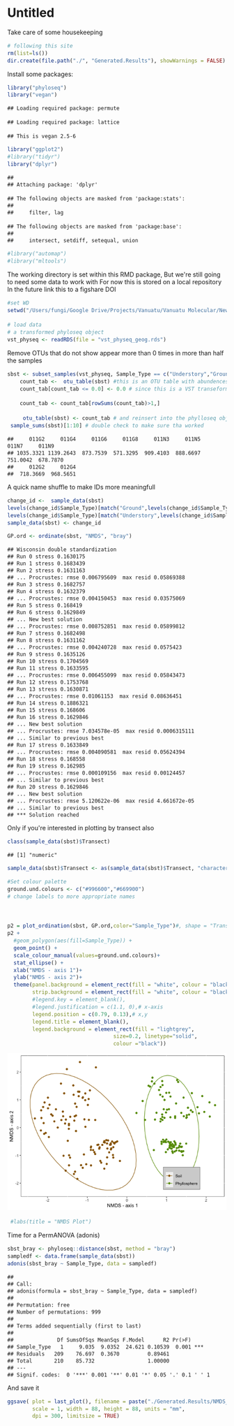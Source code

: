Untitled
================

Take care of some housekeeping

``` r
# following this site
rm(list=ls())
dir.create(file.path("./", "Generated.Results"), showWarnings = FALSE)
```

Install some packages:

``` r
library("phyloseq")
library("vegan")
```

    ## Loading required package: permute

    ## Loading required package: lattice

    ## This is vegan 2.5-6

``` r
library("ggplot2")
#library("tidyr")
library("dplyr")
```

    ## 
    ## Attaching package: 'dplyr'

    ## The following objects are masked from 'package:stats':
    ## 
    ##     filter, lag

    ## The following objects are masked from 'package:base':
    ## 
    ##     intersect, setdiff, setequal, union

``` r
#library("automap")
#library("mltools")
```

The working directory is set within this RMD package, But we're still going to need some data to work with For now this is stored on a local repository In the future link this to a figshare DOI

``` r
#set WD
setwd("/Users/fungi/Google Drive/Projects/Vanuatu/Vanuatu Molecular/New_Analysis/R")

# load data
# a transformed phyloseq object 
vst_physeq <- readRDS(file = "vst_physeq_geog.rds")
```

Remove OTUs that do not show appear more than 0 times in more than half the samples

``` r
sbst <- subset_samples(vst_physeq, Sample_Type == c("Understory","Ground"))
    count_tab <-  otu_table(sbst) #this is an OTU table with abundences for the OTUs subsetted above 
    count_tab[count_tab <= 0.0] <- 0.0 # since this is a VST transeformed dataset, we'll need to set negative values to zero

    count_tab <- count_tab[rowSums(count_tab)>1,]
    
     otu_table(sbst) <- count_tab # and reinsert into the phylloseq object 
 sample_sums(sbst)[1:10] # double check to make sure tha worked 
```

    ##     011G2     011G4     011G6     011G8     011N3     011N5     011N7     011N9 
    ## 1035.3321 1139.2643  873.7539  571.3295  909.4103  888.6697  751.0042  678.7870 
    ##     012G2     012G4 
    ##  718.3669  968.5651

A quick name shuffle to make IDs more meaningfull

``` r
change_id <-  sample_data(sbst)
levels(change_id$Sample_Type)[match("Ground",levels(change_id$Sample_Type))] <- "Soil"
levels(change_id$Sample_Type)[match("Understory",levels(change_id$Sample_Type))] <- "Phyllosphere"
sample_data(sbst) <- change_id
```

``` r
GP.ord <- ordinate(sbst, "NMDS", "bray")
```

    ## Wisconsin double standardization
    ## Run 0 stress 0.1630175 
    ## Run 1 stress 0.1683439 
    ## Run 2 stress 0.1631163 
    ## ... Procrustes: rmse 0.006795609  max resid 0.05869388 
    ## Run 3 stress 0.1682757 
    ## Run 4 stress 0.1632379 
    ## ... Procrustes: rmse 0.004150453  max resid 0.03575069 
    ## Run 5 stress 0.168419 
    ## Run 6 stress 0.1629849 
    ## ... New best solution
    ## ... Procrustes: rmse 0.008752851  max resid 0.05899812 
    ## Run 7 stress 0.1682498 
    ## Run 8 stress 0.1631162 
    ## ... Procrustes: rmse 0.004240728  max resid 0.0575423 
    ## Run 9 stress 0.1635126 
    ## Run 10 stress 0.1704569 
    ## Run 11 stress 0.1633595 
    ## ... Procrustes: rmse 0.006455099  max resid 0.05843473 
    ## Run 12 stress 0.1753768 
    ## Run 13 stress 0.1630871 
    ## ... Procrustes: rmse 0.01061153  max resid 0.08636451 
    ## Run 14 stress 0.1886321 
    ## Run 15 stress 0.168606 
    ## Run 16 stress 0.1629846 
    ## ... New best solution
    ## ... Procrustes: rmse 7.034578e-05  max resid 0.0006315111 
    ## ... Similar to previous best
    ## Run 17 stress 0.1633849 
    ## ... Procrustes: rmse 0.004090581  max resid 0.05624394 
    ## Run 18 stress 0.168558 
    ## Run 19 stress 0.162985 
    ## ... Procrustes: rmse 0.000109156  max resid 0.00124457 
    ## ... Similar to previous best
    ## Run 20 stress 0.1629846 
    ## ... New best solution
    ## ... Procrustes: rmse 5.120622e-06  max resid 4.661672e-05 
    ## ... Similar to previous best
    ## *** Solution reached

Only if you're interested in plotting by transect also

``` r
class(sample_data(sbst)$Transect)
```

    ## [1] "numeric"

``` r
sample_data(sbst)$Transect <- as(sample_data(sbst)$Transect, "character")
```

``` r
#Set colour palette
ground.und.colours <- c("#996600","#669900")
# change labels to more appropriate names 



p2 = plot_ordination(sbst, GP.ord,color="Sample_Type")#, shape = "Transect")
p2 + 
  #geom_polygon(aes(fill=Sample_Type)) + 
  geom_point() + 
  scale_colour_manual(values=ground.und.colours)+
  stat_ellipse() +
  xlab("NMDS - axis 1")+
  ylab("NMDS - axis 2")+
  theme(panel.background = element_rect(fill = "white", colour = "black"),
        strip.background = element_rect(fill = "white", colour = "black"),
        #legend.key = element_blank(),
        #legend.justification = c(1.1, 0),# x-axis 
        legend.position = c(0.79, 0.13),# x,y
        legend.title = element_blank(),
        legend.background = element_rect(fill = "lightgrey",
                                  size=0.2, linetype="solid",
                                  colour ="black"))
```

![](Mapping.Single.Species.Figure4.procrustes_files/figure-markdown_github/unnamed-chunk-8-1.png)

``` r
 #labs(title = "NMDS Plot")
```

Time for a PermANOVA (adonis)

``` r
sbst_bray <- phyloseq::distance(sbst, method = "bray")
sampledf <- data.frame(sample_data(sbst))
adonis(sbst_bray ~ Sample_Type, data = sampledf)
```

    ## 
    ## Call:
    ## adonis(formula = sbst_bray ~ Sample_Type, data = sampledf) 
    ## 
    ## Permutation: free
    ## Number of permutations: 999
    ## 
    ## Terms added sequentially (first to last)
    ## 
    ##              Df SumsOfSqs MeanSqs F.Model      R2 Pr(>F)    
    ## Sample_Type   1     9.035  9.0352  24.621 0.10539  0.001 ***
    ## Residuals   209    76.697  0.3670         0.89461           
    ## Total       210    85.732                 1.00000           
    ## ---
    ## Signif. codes:  0 '***' 0.001 '**' 0.01 '*' 0.05 '.' 0.1 ' ' 1

And save it

``` r
ggsave( plot = last_plot(), filename = paste("./Generated.Results/NMDS_SoilPhyllosphere.pdf"), device = NULL, path = NULL,
        scale = 1, width = 88, height = 88, units = "mm", 
        dpi = 300, limitsize = TRUE)
```
